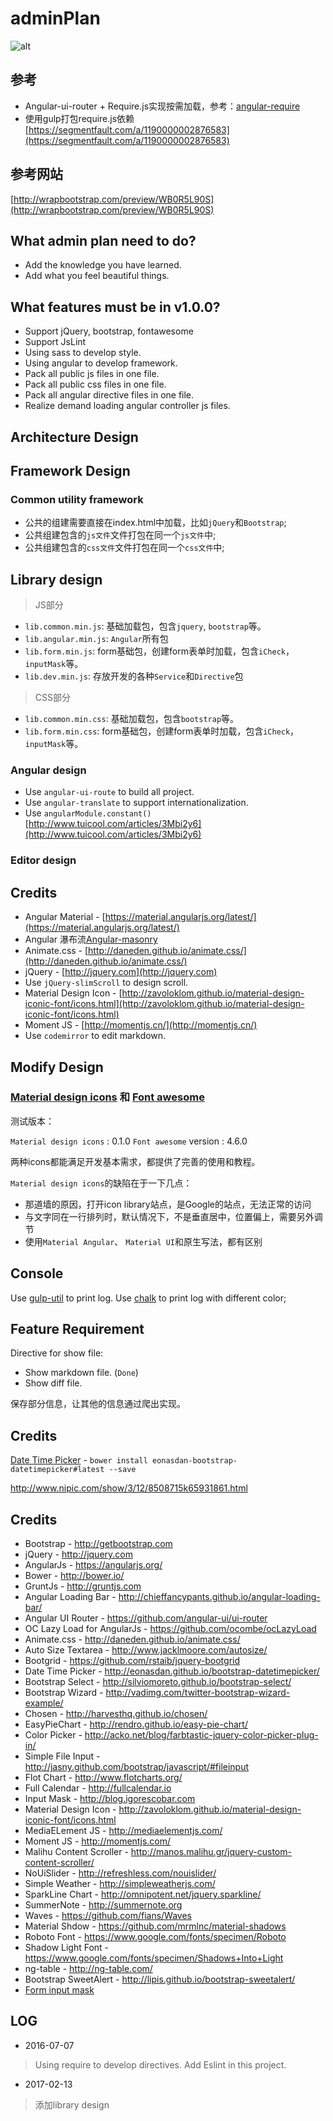 # adminPlan

![alt](https://raw.githubusercontent.com/flyingSprite/adminPlan/master/app/favicon.ico)

## 参考 ##

* Angular-ui-router + Require.js实现按需加载，参考：[angular-require](https://github.com/Treri/angular-require)
* 使用gulp打包require.js依赖[https://segmentfault.com/a/1190000002876583](https://segmentfault.com/a/1190000002876583)

## 参考网站 ##
[http://wrapbootstrap.com/preview/WB0R5L90S](http://wrapbootstrap.com/preview/WB0R5L90S)

## What admin plan need to do? ##

* Add the knowledge you have learned.
* Add what you feel beautiful things.


## What features must be in v1.0.0? ##

* Support jQuery, bootstrap, fontawesome
* Support JsLint
* Using sass to develop style.
* Using angular to develop framework.
* Pack all public js files in one file.
* Pack all public css files in one file.
* Pack all angular directive files in one file.
* Realize demand loading angular controller js files.

## Architecture Design ##

## Framework Design ##

### Common utility framework ###

* 公共的组建需要直接在index.html中加载，比如`jQuery`和`Bootstrap`;
* 公共组建包含的`js文件`文件打包在同一个`js文件`中;
* 公共组建包含的`css文件`文件打包在同一个`css文件`中;

## Library design

> JS部分
* `lib.common.min.js`: 基础加载包，包含`jquery`, `bootstrap`等。
* `lib.angular.min.js`: `Angular`所有包
* `lib.form.min.js`: form基础包，创建form表单时加载，包含`iCheck`， `inputMask`等。
* `lib.dev.min.js`: 存放开发的各种`Service`和`Directive`包 

> CSS部分
* `lib.common.min.css`: 基础加载包，包含`bootstrap`等。
* `lib.form.min.css`: form基础包，创建form表单时加载，包含`iCheck`， `inputMask`等。

### Angular design ###

* Use `angular-ui-route` to build all project.
* Use `angular-translate` to support internationalization.
* Use `angularModule.constant()` [http://www.tuicool.com/articles/3Mbi2y6](http://www.tuicool.com/articles/3Mbi2y6)

### Editor design ###

## Credits ##

* Angular Material - [https://material.angularjs.org/latest/](https://material.angularjs.org/latest/)
* Angular 瀑布流[Angular-masonry](https://github.com/passy/angular-masonry)
* Animate.css - [http://daneden.github.io/animate.css/](http://daneden.github.io/animate.css/)
* jQuery - [http://jquery.com](http://jquery.com)
* Use `jQuery-slimScroll` to design scroll.
* Material Design Icon - [http://zavoloklom.github.io/material-design-iconic-font/icons.html](http://zavoloklom.github.io/material-design-iconic-font/icons.html)
* Moment JS - [http://momentjs.cn/](http://momentjs.cn/)
* Use `codemirror` to edit markdown.



## Modify Design ##

### [Material design icons](https://materialdesignicons.com/) 和 [Font awesome](http://fontawesome.io/) ###

测试版本：

`Material design icons` : 0.1.0
`Font awesome` version : 4.6.0

两种icons都能满足开发基本需求，都提供了完善的使用和教程。

`Material design icons`的缺陷在于一下几点：
* 那道墙的原因，打开icon library站点，是Google的站点，无法正常的访问
* 与文字同在一行排列时，默认情况下，不是垂直居中，位置偏上，需要另外调节
* 使用`Material Angular`、 `Material UI`和原生写法，都有区别


## Console ##
Use [gulp-util](https://www.npmjs.com/package/gulp-util) to print log.
Use [chalk](https://github.com/chalk/chalk) to print log with different color;


## Feature Requirement ##

Directive for show file:
* Show markdown file. (`Done`)
* Show diff file.

保存部分信息，让其他的信息通过爬出实现。


## Credits ##
[Date Time Picker](http://eonasdan.github.io/bootstrap-datetimepicker/) - `bower install eonasdan-bootstrap-datetimepicker#latest --save`

http://www.nipic.com/show/3/12/8508715k65931861.html

## Credits

* Bootstrap - http://getbootstrap.com
* jQuery - http://jquery.com
* AngularJs - https://angularjs.org/
* Bower - http://bower.io/
* GruntJs - http://gruntjs.com
* Angular Loading Bar - http://chieffancypants.github.io/angular-loading-bar/
* Angular UI Router - https://github.com/angular-ui/ui-router
* OC Lazy Load for AngularJs - https://github.com/ocombe/ocLazyLoad
* Animate.css - http://daneden.github.io/animate.css/
* Auto Size Textarea - http://www.jacklmoore.com/autosize/
* Bootgrid - https://github.com/rstaib/jquery-bootgrid
* Date Time Picker - http://eonasdan.github.io/bootstrap-datetimepicker/
* Bootstrap Select - http://silviomoreto.github.io/bootstrap-select/
* Bootstrap Wizard - http://vadimg.com/twitter-bootstrap-wizard-example/
* Chosen - http://harvesthq.github.io/chosen/
* EasyPieChart - http://rendro.github.io/easy-pie-chart/
* Color Picker - http://acko.net/blog/farbtastic-jquery-color-picker-plug-in/
* Simple File Input - http://jasny.github.com/bootstrap/javascript/#fileinput
* Flot Chart - http://www.flotcharts.org/
* Full Calendar - http://fullcalendar.io
* Input Mask - http://blog.igorescobar.com
* Material Design Icon - http://zavoloklom.github.io/material-design-iconic-font/icons.html
* MediaELement JS - http://mediaelementjs.com/
* Moment JS - http://momentjs.com/
* Malihu Content Scroller - http://manos.malihu.gr/jquery-custom-content-scroller/
* NoUiSlider - http://refreshless.com/nouislider/
* Simple Weather - http://simpleweatherjs.com/
* SparkLine Chart - http://omnipotent.net/jquery.sparkline/
* SummerNote - http://summernote.org
* Waves - https://github.com/fians/Waves
* Material Shdow - https://github.com/mrmlnc/material-shadows
* Roboto Font - https://www.google.com/fonts/specimen/Roboto
* Shadow Light Font - https://www.google.com/fonts/specimen/Shadows+Into+Light
* ng-table - http://ng-table.com/
* Bootstrap SweetAlert - http://lipis.github.io/bootstrap-sweetalert/
* [Form input mask](https://github.com/RobinHerbots/Inputmask)


## LOG ##

* 2016-07-07
> Using require to develop directives.
> Add Eslint in this project.

* 2017-02-13
> 添加library design
